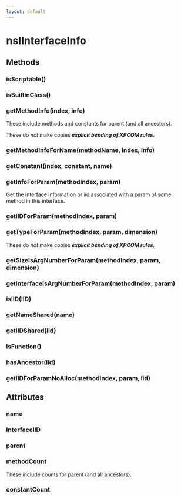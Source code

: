 ```yaml
---
layout: default
---
```


# nsIInterfaceInfo #

## Methods ##

### isScriptable() ###

### isBuiltinClass() ###

### getMethodInfo(index, info) ###
  
These include methods and constants for parent (and all ancestors).  
  
These do *not* make copies ***explicit bending of XPCOM rules***.  
  

### getMethodInfoForName(methodName, index, info) ###

### getConstant(index, constant, name) ###

### getInfoForParam(methodIndex, param) ###
  
Get the interface information or iid associated with a param of some  
method in this interface.  
  

### getIIDForParam(methodIndex, param) ###

### getTypeForParam(methodIndex, param, dimension) ###
  
These do *not* make copies ***explicit bending of XPCOM rules***.  
  

### getSizeIsArgNumberForParam(methodIndex, param, dimension) ###

### getInterfaceIsArgNumberForParam(methodIndex, param) ###

### isIID(IID) ###

### getNameShared(name) ###

### getIIDShared(iid) ###

### isFunction() ###

### hasAncestor(iid) ###

### getIIDForParamNoAlloc(methodIndex, param, iid) ###

## Attributes ##

### name ###

### InterfaceIID ###

### parent ###

### methodCount ###
  
These include counts for parent (and all ancestors).  
  

### constantCount ###
